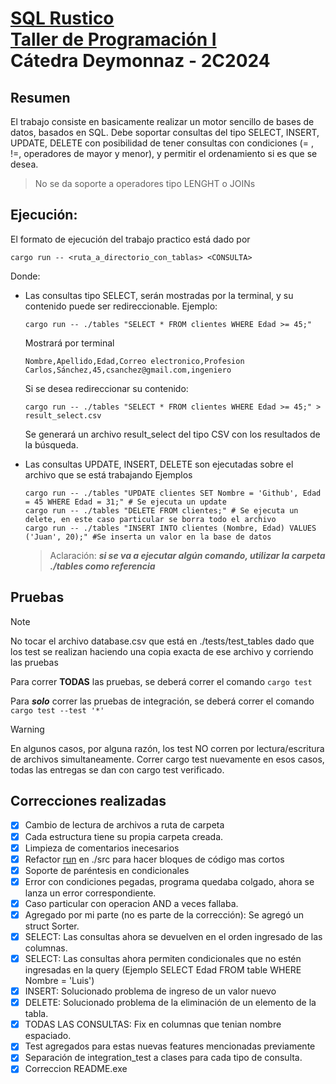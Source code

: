 # [SQL Rustico](https://taller-1-fiuba-rust.github.io/proyecto/24C2/ejercicio_individual.html)<br />[Taller de Programación I](https://taller-1-fiuba-rust.github.io/inicio.html)<br />Cátedra Deymonnaz - 2C2024  

## Resumen
El trabajo consiste en basicamente realizar un motor sencillo de bases de datos, basados en SQL.
Debe soportar consultas del tipo SELECT, INSERT, UPDATE, DELETE con posibilidad de tener
consultas con condiciones (= , !=, operadores de mayor y menor), y permitir el ordenamiento si es
que se desea.
> No se da soporte a operadores tipo LENGHT o JOINs

## Ejecución:
El formato de ejecución del trabajo practico está dado por 
```
cargo run -- <ruta_a_directorio_con_tablas> <CONSULTA>
```
Donde:
* Las consultas tipo SELECT, serán mostradas por la terminal, y su contenido puede ser redireccionable.
    Ejemplo: 

    ```
    cargo run -- ./tables "SELECT * FROM clientes WHERE Edad >= 45;"
    ```

    Mostrará por terminal

    ```
    Nombre,Apellido,Edad,Correo electronico,Profesion
    Carlos,Sánchez,45,csanchez@gmail.com,ingeniero
    ```

    Si se desea redireccionar su contenido:

    ```
    cargo run -- ./tables "SELECT * FROM clientes WHERE Edad >= 45;" > result_select.csv
    ```

    Se generará un archivo result_select del tipo CSV con los resultados de la búsqueda.

* Las consultas UPDATE, INSERT, DELETE son ejecutadas sobre el archivo que se está trabajando
    Ejemplos
    ```
    cargo run -- ./tables "UPDATE clientes SET Nombre = 'Github', Edad = 45 WHERE Edad = 31;" # Se ejecuta un update
    cargo run -- ./tables "DELETE FROM clientes;" # Se ejecuta un delete, en este caso particular se borra todo el archivo
    cargo run -- ./tables "INSERT INTO clientes (Nombre, Edad) VALUES ('Juan', 20);" #Se inserta un valor en la base de datos
    ```

    > Aclaración: ***si se va a ejecutar algún comando, utilizar la carpeta ./tables como referencia***

## Pruebas
> [!NOTE]
> No tocar el archivo database.csv que está en ./tests/test_tables dado que los test se realizan
> haciendo una copia exacta de ese archivo y corriendo las pruebas 

Para correr **TODAS** las pruebas, se deberá correr el comando
`
cargo test
`

Para ***solo*** correr las pruebas de integración, se deberá correr el comando
`
cargo test --test '*'
`

> [!WARNING]
> En algunos casos, por alguna razón, los test NO corren por lectura/escritura de archivos simultaneamente. Correr cargo test nuevamente en esos casos, todas las entregas se dan con cargo test verificado.

## Correcciones realizadas

- [x] Cambio de lectura de archivos a ruta de carpeta
- [x] Cada estructura tiene su propia carpeta creada.
- [x] Limpieza de comentarios inecesarios
- [x] Refactor [run](https://github.com/lucas794/20242c_tpindividual_taller/blob/ee3c77fc37aa7f4291fd7df8e4af1758ee08b7e7/src/main.rs#L30) en ./src para hacer bloques de código mas cortos
- [x] Soporte de paréntesis en condicionales
- [x] Error con condiciones pegadas, programa quedaba colgado, ahora se lanza un error correspondiente.
- [x] Caso particular con operacion AND a veces fallaba.
- [x] Agregado por mi parte (no es parte de la corrección): Se agregó un struct Sorter.
- [x] SELECT: Las consultas ahora se devuelven en el orden ingresado de las columnas.
- [x] SELECT: Las consultas ahora permiten condicionales que no estén ingresadas en la query (Ejemplo SELECT Edad FROM table WHERE Nombre = 'Luis')
- [x] INSERT: Solucionado problema de ingreso de un valor nuevo
- [x] DELETE: Solucionado problema de la eliminación de un elemento de la tabla.
- [x] TODAS LAS CONSULTAS: Fix en columnas que tenian nombre espaciado.
- [x] Test agregados para estas nuevas features mencionadas previamente
- [x] Separación de integration_test a clases para cada tipo de consulta.
- [x] Correccion README.exe
